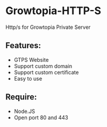 # Growtopia-HTTP-S
Http/s for Growtopia Private Server

## Features:
- GTPS Website
- Support custom domain
- Support custom certificate
- Easy to use

## Require:
- Node.JS
- Open port 80 and 443

